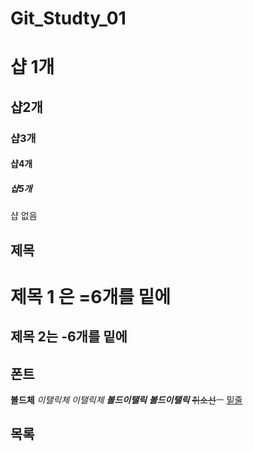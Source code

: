 # Git_Studty_01
# 샵 1개
## 샵2개
### 샵3개
#### 샵4개
##### 샵5개
샵 없음

## 제목
제목 1 은 =6개를 밑에
======

제목 2는 -6개를 밑에
------

## 폰트
**볼드체**
*이탤릭체*
_이탤릭체_
***볼드이탤릭***
**_볼드이탤릭_**
~~취소선~~ㅡ
<u>밑줄</u>

## 목록

